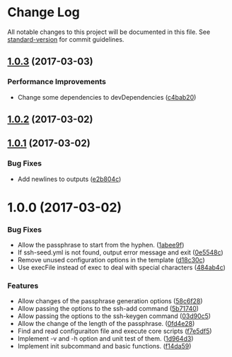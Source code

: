 # Change Log

All notable changes to this project will be documented in this file. See [standard-version](https://github.com/conventional-changelog/standard-version) for commit guidelines.

<a name="1.0.3"></a>
## [1.0.3](https://github.com/suzuki-shunsuke/ssh-seed/compare/v1.0.2...v1.0.3) (2017-03-03)


### Performance Improvements

* Change some dependencies to devDependencies ([c4bab20](https://github.com/suzuki-shunsuke/ssh-seed/commit/c4bab20))



<a name="1.0.2"></a>
## [1.0.2](https://github.com/suzuki-shunsuke/ssh-seed/compare/v1.0.1...v1.0.2) (2017-03-02)



<a name="1.0.1"></a>
## [1.0.1](https://github.com/suzuki-shunsuke/ssh-seed/compare/v1.0.0...v1.0.1) (2017-03-02)


### Bug Fixes

* Add newlines to outputs ([e2b804c](https://github.com/suzuki-shunsuke/ssh-seed/commit/e2b804c))



<a name="1.0.0"></a>
# 1.0.0 (2017-03-02)


### Bug Fixes

* Allow the passphrase to start from the hyphen. ([1abee9f](https://github.com/suzuki-shunsuke/ssh-seed/commit/1abee9f))
* If ssh-seed.yml is not found, output error message and exit ([0e5548c](https://github.com/suzuki-shunsuke/ssh-seed/commit/0e5548c))
* Remove unused configuration options in the template ([d18c30c](https://github.com/suzuki-shunsuke/ssh-seed/commit/d18c30c))
* Use execFile instead of exec to deal with special characters ([484ab4c](https://github.com/suzuki-shunsuke/ssh-seed/commit/484ab4c))


### Features

* Allow changes of the passphrase generation options ([58c6f28](https://github.com/suzuki-shunsuke/ssh-seed/commit/58c6f28))
* Allow passing the options to the ssh-add command ([5b71740](https://github.com/suzuki-shunsuke/ssh-seed/commit/5b71740))
* Allow passing the options to the ssh-keygen command ([03d90c5](https://github.com/suzuki-shunsuke/ssh-seed/commit/03d90c5))
* Allow the change of the length of the passphrase. ([0fd4e28](https://github.com/suzuki-shunsuke/ssh-seed/commit/0fd4e28))
* Find and read configuraiton file and execute core scripts ([f7e5df5](https://github.com/suzuki-shunsuke/ssh-seed/commit/f7e5df5))
* Implement -v and -h option and unit test of them. ([1d964d3](https://github.com/suzuki-shunsuke/ssh-seed/commit/1d964d3))
* Implement init subcommand and basic functions. ([f14da59](https://github.com/suzuki-shunsuke/ssh-seed/commit/f14da59))
